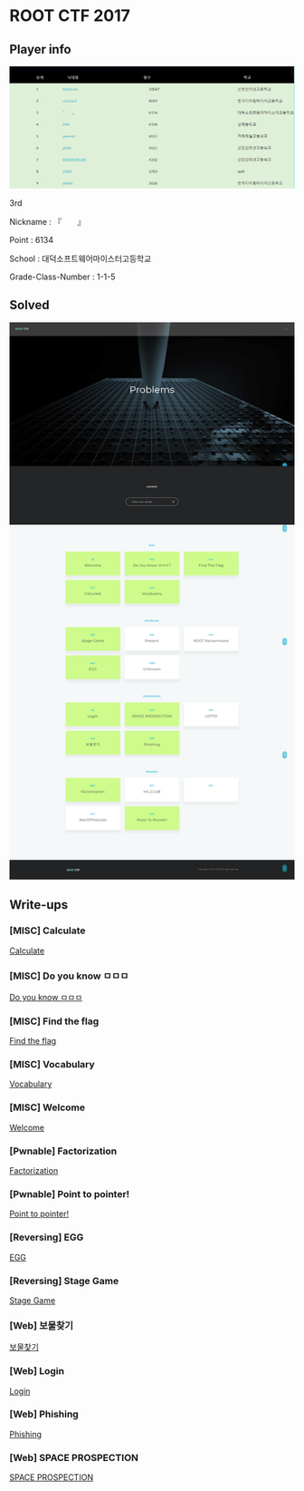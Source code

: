 # ROOT CTF 2017
## Player info

![ranking](./WebSite-Backup/ranking.PNG)

3rd 

Nickname : 『　　』

Point : 6134

School : 대덕소프트웨어마이스터고등학교

Grade-Class-Number : 1-1-5

## Solved

![solved](./WebSite-Backup/screencapture-sdhsroot-kro-kr-problems-php-1514030568623.png)

## Write-ups

### [MISC] Calculate

[Calculate](./MISC/Calculate/)

### [MISC] Do you know ㅁㅁㅁ

[Do you know ㅁㅁㅁ](./MISC/Do%20you%20know%20ㅁㅁㅁ/)

### [MISC] Find the flag

[Find the flag](./MISC/Find%20the%20flag/)

### [MISC] Vocabulary

[Vocabulary](./MISC/Vocabulary/)

### [MISC] Welcome

[Welcome](./MISC/Welcome/)

### [Pwnable] Factorization

[Factorization](./Pwnable/Factorization/)

### [Pwnable] Point to pointer!

[Point to pointer!](./Pwnable/Point%20to%20pointer!/)

### [Reversing] EGG

[EGG](./Reversing/EGG/)

### [Reversing] Stage Game

[Stage Game](./Reversing/Stage%20Game/)

### [Web] 보물찾기

[보물찾기](./Web/보물찾기/)

### [Web] Login

[Login](./Web/Login/)

### [Web] Phishing

[Phishing](./Web/Phishing/)

### [Web] SPACE PROSPECTION

[SPACE PROSPECTION](./Web/SPACE%PROSPECTION/)